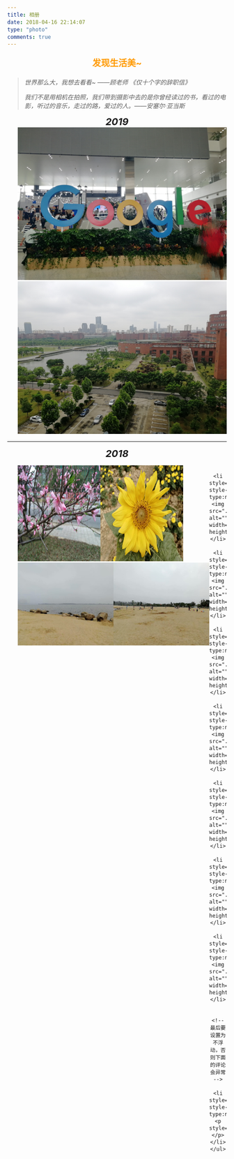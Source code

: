 ```yaml
---
title: 相册
date: 2018-04-16 22:14:07
type: "photo"
comments: true
---
```


<p align="center" style="font-size:20px;font-weight: bold;color:#ff9900;">
    发现生活美~
</p>

> *世界那么大，我想去看看~ ——顾老师 《仅十个字的辞职信》*
>
> *我们不是用相机在拍照，我们带到摄影中去的是你曾经读过的书，看过的电影，听过的音乐，走过的路，爱过的人。——安塞尔·亚当斯*


<p align="center" style="font-size:22px;font-weight: bold;font-style:oblique;margin:0 0 0px 0;">2019</p>

<div align="center">
	<ul style="margin:0px 0 0 0;">
        <li style="list-style-type:none;"><img src="./img/sh001.jpg" alt="" width="600px" height="350px"></li>
        <li style="list-style-type:none;"><img src="./img/xx001.jpg" alt="" width="600px" height="350px"></li>
    </ul>
</div>


---



<p align="center" style="font-size:22px;font-weight: bold;font-style:oblique;margin:0 0 0px 0;">2018</p>



<div align="center">
	<ul style="margin:0px 0 0 0;">
        <li style="list-style-type:none;float:left;"><img src="./img/plum01.jpg" alt="" width="190px" height="220px"></li>
        <li style="list-style-type:none;float:left;"><img src="./img/sunflower01.jpg" alt="" width="190px" height="220px"></li>
        <li style="list-style-type:none;float:left;"><img src="./img/axh01.jpg" alt="" width="220px" height="190px"></li>
        <li style="list-style-type:none;float:left;"><img src="./img/axh02.jpg" alt="" width="220px" height="190px"></li>

        <li style="list-style-type:none;float:left;"><img src="./img/plum01.jpg" alt="" width="190px" height="220px"></li>
        <li style="list-style-type:none;float:left;"><img src="./img/sunflower01.jpg" alt="" width="190px" height="220px"></li>
        <li style="list-style-type:none;float:left;"><img src="./img/axh01.jpg" alt="" width="220px" height="190px"></li>
    	<li style="list-style-type:none;float:left;"><img src="./img/axh01.jpg" alt="" width="220px" height="190px"></li>
        <li style="list-style-type:none;float:left;"><img src="./img/axh01.jpg" alt="" width="220px" height="190px"></li>
        <li style="list-style-type:none;float:left;"><img src="./img/axh01.jpg" alt="" width="220px" height="190px"></li>
        <li style="list-style-type:none;float:left;"><img src="./img/axh01.jpg" alt="" width="220px" height="190px"></li>
        
        <!-- 最后要设置为不浮动，否则下面的评论会异常 -->
        <li style="list-style-type:none;"><p style="width:190px;height:220px;"></p></li>
    </ul>
</div>









